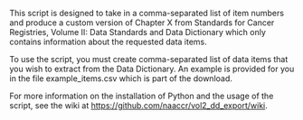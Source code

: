 This script is designed to take in a comma-separated list of item numbers 
and produce a custom version of Chapter X from Standards for Cancer Registries, 
Volume II: Data Standards and Data Dictionary which only contains information 
about the requested data items.

To use the script, you must create comma-separated list of data items that
you wish to extract from the Data Dictionary. An example is provided for you
in the file example_items.csv which is part of the download.

For more information on the installation of Python and the usage of the
script, see the wiki at https://github.com/naaccr/vol2_dd_export/wiki.
